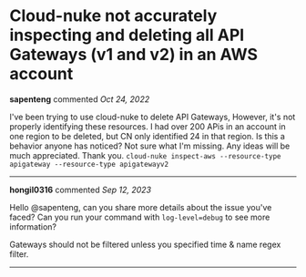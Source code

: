 # Cloud-nuke not accurately inspecting and deleting all API Gateways (v1 and v2) in an AWS account

**sapenteng** commented *Oct 24, 2022*

I've been trying to use cloud-nuke to delete API Gateways, However, it's not properly identifying these resources. I had over 200 APis in an account in one region to be deleted, but CN only identified 24 in that region. Is this a behavior anyone has noticed? Not sure what I'm missing. Any ideas will be much appreciated. Thank you.
`cloud-nuke inspect-aws --resource-type apigateway --resource-type apigatewayv2`
<br />
***


**hongil0316** commented *Sep 12, 2023*

Hello @sapenteng, can you share more details about the issue you've faced? 
Can you run your command with `log-level=debug` to see more information? 

Gateways should not be filtered unless you specified time & name regex filter. 
***

